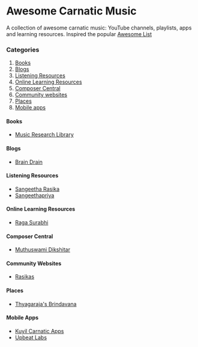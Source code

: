 # Awesome Carnatic Music
A collection of awesome carnatic music: YouTube channels, playlists, apps and learning resources.
Inspired the popular [Awesome List](https://github.com/sindresorhus/awesome)

### Categories
1. [Books](#books)
2. [Blogs](#blogs)
3. [Listening Resources](#learning-resources)
4. [Online Learning Resources](#online-learning-resources)
5. [Composer Central](#composer-central)
6. [Community websites](#community-websites)
7. [Places](#places)
8. [Mobile apps](#mobile-apps)

#### Books
- [Music Research Library](http://musicresearchlibrary.net/omeka/)

#### Blogs
- [Brain Drain](https://kpjayan.wordpress.com/)

#### Listening Resources
- [Sangeetha Rasika](https://www.youtube.com/channel/UC1GKiyaJP1KtrWVoUj9ti5A)
- [Sangeethapriya](http://www.sangeethapriya.org)

#### Online Learning Resources
- [Raga Surabhi](http://www.ragasurabhi.com/index.html)

#### Composer Central
- [Muthuswami Dikshitar](http://www.sangeethapriya.org/tributes/dikshithar/index.html)

#### Community Websites
- [Rasikas](http://www.rasikas.org/forums/)

#### Places
- [Thyagaraja's Brindavana](http://thiruvaiyaruthyagarajaaradhana.org/)

#### Mobile Apps
- [Kuyil Carnatic Apps](https://kuyil.org/)
- [Upbeat Labs](http://www.upbeatlabs.com/)
